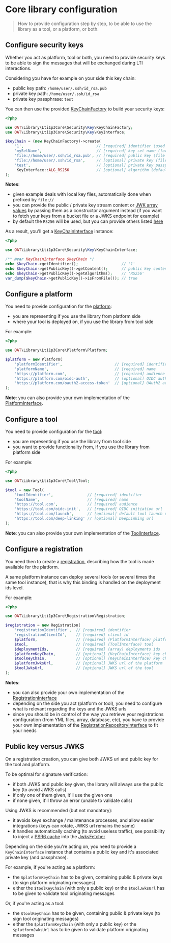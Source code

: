 # Core library configuration

> How to provide configuration step by step, to be able to use the library as a tool, or a platform, or both.

## Configure security keys

Whether you act as platform, tool or both, you need to provide security keys to be able to sign the messages that will be exchanged during LTI interactions.

Considering you have for example on your side this key chain:

- public key path: `/home/user/.ssh/id_rsa.pub`
- private key path: `/home/user/.ssh/id_rsa`
- private key passphrase: `test`

You can then use the provided [KeyChainFactory](https://github.com/oat-sa/lib-lti1p3-core/blob/master/src/Security/Key/KeyChainFactory.php) to build your security keys:

```php
<?php

use OAT\Library\Lti1p3Core\Security\Key\KeyChainFactory;
use OAT\Library\Lti1p3Core\Security\Key\KeyInterface;

$keyChain = (new KeyChainFactory)->create(
    '1',                                // [required] identifier (used for JWT kid header)
    'mySetName',                        // [required] key set name (for grouping)
    'file://home/user/.ssh/id_rsa.pub', // [required] public key (file or content)
    'file://home/user/.ssh/id_rsa',     // [optional] private key (file or content)
    'test',                             // [optional] private key passphrase (if existing)
     KeyInterface::ALG_RS256            // [optional] algorithm (default: RS256)
);
```

**Notes**:

- given example deals with local key files, automatically done when prefixed by `file://`
- you can provide the public / private key stream content or [JWK array values](https://auth0.com/docs/tokens/json-web-tokens/json-web-key-set-properties) by passing them as a constructor argument instead (if you want to fetch your keys from a bucket file or a JWKS endpoint for example)
- by default the `RS256` will be used, but you can provide others listed [here](https://github.com/oat-sa/lib-lti1p3-core/blob/master/src/Security/Key/KeyInterface.php)

As a result, you'll get a [KeyChainInterface](https://github.com/oat-sa/lib-lti1p3-core/blob/master/src/Security/Key/KeyChainInterface.php) instance:

```php
<?php

use OAT\Library\Lti1p3Core\Security\Key\KeyChainInterface;

/** @var KeyChainInterface $keyChain */
echo $keyChain->getIdentifier();                   // '1'
echo $keyChain->getPublicKey()->getContent();      // public key content
echo $keyChain->getPublicKey()->getAlgorithm();    // 'RS256'
var_dump($keyChain->getPublicKey()->isFromFile()); // true
```

## Configure a platform

You need to provide configuration for the [platform](http://www.imsglobal.org/spec/lti/v1p3#platforms-and-tools):

- you are representing if you use the library from platform side
- where your tool is deployed on, if you use the library from tool side

For example:
```php
<?php

use OAT\Library\Lti1p3Core\Platform\Platform;

$platform = new Platform(
    'platformIdentifier',                       // [required] identifier
    'platformName',                             // [required] name
    'https://platform.com',                     // [required] audience
    'https://platform.com/oidc-auth',           // [optional] OIDC authentication url
    'https://platform.com/oauth2-access-token'  // [optional] OAuth2 access token url
);
```
**Note**: you can also provide your own implementation of the [PlatformInterface](https://github.com/oat-sa/lib-lti1p3-core/blob/master/src/Platform/PlatformInterface.php).

## Configure a tool

You need to provide configuration for the [tool](http://www.imsglobal.org/spec/lti/v1p3#platforms-and-tools):

- you are representing if you use the library from tool side
- you want to provide functionality from, if you use the library from platform side

For example:
```php
<?php

use OAT\Library\Lti1p3Core\Tool\Tool;

$tool = new Tool(
    'toolIdentifier',               // [required] identifier
    'toolName',                     // [required] name
    'https://tool.com',             // [required] audience
    'https://tool.com/oidc-init',   // [required] OIDC initiation url
    'https://tool.com/launch',      // [optional] default tool launch url
    'https://tool.com/deep-linking' // [optional] DeepLinking url
);
```
**Note**: you can also provide your own implementation of the [ToolInterface](https://github.com/oat-sa/lib-lti1p3-core/blob/master/src/Tool/ToolInterface.php).

## Configure a registration

You need then to create a [registration](http://www.imsglobal.org/spec/lti/v1p3#tool-deployment-0), describing how the tool is made available for the platform.

A same platform instance can deploy several tools (or several times the same tool instance), that is why this binding is handled on the deployment ids level.

For example:
```php
<?php

use OAT\Library\Lti1p3Core\Registration\Registration;

$registration = new Registration(
    'registrationIdentifier',  // [required] identifier
    'registrationClientId',    // [required] client id
    $platform,                 // [required] (PlatformInterface) platform 
    $tool,                     // [required] (ToolInterface) tool 
    $deploymentIds,            // [required] (array) deployments ids 
    $platformKeyChain,         // [optional] (KeyChainInterface) key chain of the platform 
    $toolKeyChain,             // [optional] (KeyChainInterface) key chain of the tool 
    $platformJwksUrl,          // [optional] JWKS url of the platform
    $toolJwksUrl,              // [optional] JWKS url of the tool
);
```
**Notes**:

- you can also provide your own implementation of the [RegistrationInterface](https://github.com/oat-sa/lib-lti1p3-core/blob/master/src/Registration/RegistrationInterface.php)
- depending on the side you act (platform or tool), you need to configure what is relevant regarding the keys and the JWKS urls
- since you should be in control of the way you retrieve your registrations configuration (from YML files, array, database, etc), you have to provide your own implementation of the [RegistrationRepositoryInterface](https://github.com/oat-sa/lib-lti1p3-core/blob/master/src/Registration/RegistrationRepositoryInterface.php) to fit your needs

## Public key versus JWKS

On a registration creation, you can give both JWKS url and public key for the tool and platform.

To be optimal for signature verification:

- if both JWKS and public key given, the library will always use the public key (to avoid JWKS calls)
- if only one of them given, it'll use the given one
- if none given, it'll throw an error (unable to validate calls)

Using JWKS is recommended (but not mandatory):

- it avoids keys exchange / maintenance processes, and allow easier integrations (keys can rotate, JWKS url remains the same)
- it handles automatically caching (to avoid useless traffic), see possibility to inject a [PSR6 cache](https://www.php-fig.org/psr/psr-6/#cacheitempoolinterface) into the [JwksFetcher](https://github.com/oat-sa/lib-lti1p3-core/blob/master/src/Security/Jwks/Fetcher/JwksFetcher.php)

Depending on the side you're acting on, you need to provide a `KeyChainInterface` instance that contains a public key and it's associated private key (and passphrase).

For example, if you're acting as a platform:

- the `$platformKeyChain` has to be given, containing public & private keys (to sign platform originating messages)
- either the `$toolKeyChain` (with only a public key) or the `$toolJwksUrl` has to be given to validate tool originating messages

Or, if you're acting as a tool:

- the `$toolKeyChain` has to be given, containing public & private keys (to sign tool originating messages)
- either the `$platformKeyChain` (with only a public key) or the `$platformJwksUrl` has to be given to validate platform originating messages